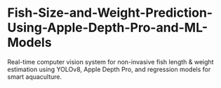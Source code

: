 # Fish-Size-and-Weight-Prediction-Using-Apple-Depth-Pro-and-ML-Models
Real-time computer vision system for non-invasive fish length &amp; weight estimation using YOLOv8, Apple Depth Pro, and regression models for smart aquaculture.
